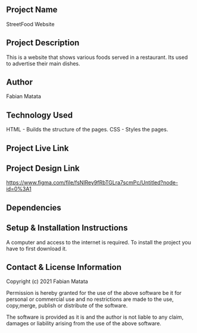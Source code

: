 
## Project Name
StreetFood Website

## Project Description
This is a website that shows various foods served in a restaurant. Its used to advertise their main dishes.

## Author
Fabian Matata

## Technology Used
HTML - Builds the structure of the pages.
CSS - Styles the pages.

## Project Live Link

## Project Design Link
https://www.figma.com/file/fsNlRey9fRbTGLra7scmPc/Untitled?node-id=0%3A1

## Dependencies

## Setup & Installation Instructions
A computer and access to the internet is required.
To install the project you have to first download it.


## Contact & License Information 
Copyright (c) 2021 Fabian Matata

Permission is hereby granted for the use of the above software be it for personal or commercial use and no restrictions are made to the  use, copy,merge, publish or distribute of the software.

The software is provided as it is and the author is not liable to any claim, damages or liability arising from the use of the above software.